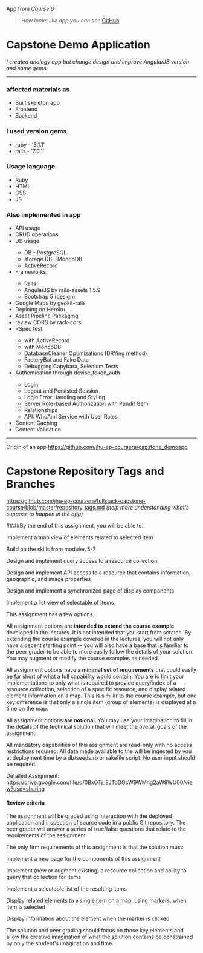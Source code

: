 App from _Course 6_ 
> <em>How looks like app you can see</em> [GitHub](https://github.com/KseniiaMarkiv/capstone-api/tree/8-module#readme)

# Capstone Demo Application
*I created analogy app but change design and improve AngularJS version and some gems*

---
### affected materials as
<ul>
  <li>Built skeleton app</li>
  <li>Frontend</li>
  <li>Backend</li>
</ul>

### I used version gems
<ul>
  <li>ruby - '3.1.1'</li>
  <li>rails - '7.0.1'</li>
</ul>

### Usage language
<ul>
  <li>Ruby</li>
  <li>HTML</li>
  <li>CSS</li>
  <li>JS</li>
</ul>

### Also implemented in app
<ul>
  <li>API usage</li>
  <li>CRUD operations</li>
  <li>DB usage</li>
    <ul>
      <li>DB - PostgreSQL</li>
      <li>storage DB - MongoDB</li>
      <li>ActiveRecord</li>
    </ul>
    <li>Frameworks: </li>
    <ul>
      <li>Rails</li>
      <li>AngularJS by rails-assets 1.5.9</li>
      <li>Bootstrap 5 (design)</li>
    </ul>
    <li>Google Maps by geokit-rails</li>
    <li>Deploing on Heroku</li>
    <li>Asset Pipeline Packaging</li>
    <li>review CORS by rack-cors</li>
    <li>RSpec test</li>
    <ul>
        <li>with ActiveRecord</li>
        <li>with MongoDB</li>
        <li>DatabaseCleaner Optimizations (DRYing method)</li>
        <li>FactoryBot and Fake Data</li>
        <li>Debugging Capybara, Selenium Tests</li>
     </ul>
     <li>Authentication through devise_token_auth</li>
     <ul>
        <li>Login</li>
        <li>Logout and Persisted Session</li>
        <li>Login Error Handling and Styling</li>
        <li>Server Role-based Authorization with Pundit Gem</li>
        <li>Relationships</li>
        <li>API: WhoAmI Service with User Roles</li>
     </ul>
     <li>Content Caching</li>
     <li>Content Validation</li>
</ul>

---


Origin of an app https://github.com/jhu-ep-coursera/capstone_demoapp 

# Capstone Repository Tags and Branches 
https://github.com/jhu-ep-coursera/fullstack-capstone-course/blob/master/repository_tags.md *(help more understanding what's suppose to happen in the app)*

####By the end of this assignment, you will be able to:

Implement a map view of elements related to selected item

Build on the skills from modules 5-7

Design and implement query access to a resource collection

Design and implement API access to a resource that contains information, geographic, and image properties

Design and implement a synchronized page of display components

Implement a list view of selectable of items

This assignment has a few options.

All assignment options are **intended to extend the course example** developed in the lectures. It is not intended that you start from scratch. By extending the course example covered in the lectures, you will not only have a decent starting point -- you will also have a base that is familiar to the peer grader to be able to more easily follow the details of your solution. You may augment or modify the course examples as needed.

All assignment options have **a minimal set of requirements** that could easily be far short of what a full capability would contain. You are to limit your implementations to only what is required to provide query/index of a resource collection, selection of a specific resource, and display related element information on a map. This is similar to the course example, but one key difference is that only a single item (group of elements) is displayed at a time on the map.

All assignment options **are notional**. You may use your imagination to fill in the details of the technical solution that will meet the overall goals of the assignment.

All mandatory capabilities of this assignment are read-only with no access restrictions required. All data made available to the will be ingested by you at deployment time by a db/seeds.rb or rakefile script. No user input should be required.

Detailed Assignment: https://drive.google.com/file/d/0BxOTj_EJTdDGcW9WMng2aW9WU00/view?usp=sharing

#### Review criteria
The assignment will be graded using interaction with the deployed application and inspection of source code in a public Git repository. The peer grader will answer a series of true/false questions that relate to the requirements of the assignment.

The only firm requirements of this assignment is that the solution must:

Implement a new page for the components of this assignment 

Implement (new or augment existing) a resource collection and ability to query that collection for items

Implement a selectable list of the resulting items

Display related elements to a single item on a map, using markers, when item is selected

Display information about the element when the marker is clicked

The solution and peer grading should focus on those key elements and allow the creative imagination of what the solution contains be constrained by only the student's imagination and time.
